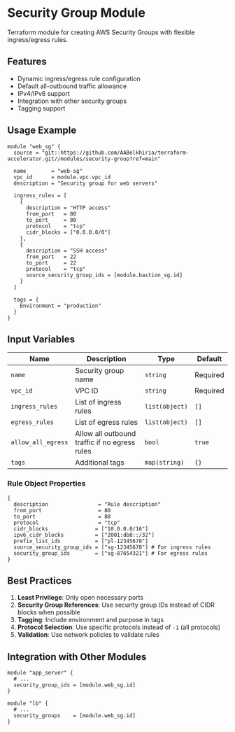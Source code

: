 # Security Group Module

Terraform module for creating AWS Security Groups with flexible ingress/egress rules.

## Features

- Dynamic ingress/egress rule configuration
- Default all-outbound traffic allowance
- IPv4/IPv6 support
- Integration with other security groups
- Tagging support

## Usage Example

```hcl
module "web_sg" {
  source = "git::https://github.com/AABelkhiria/terraform-accelerator.git//modules/security-group?ref=main"

  name        = "web-sg"
  vpc_id      = module.vpc.vpc_id
  description = "Security group for web servers"

  ingress_rules = [
    {
      description = "HTTP access"
      from_port   = 80
      to_port     = 80
      protocol    = "tcp"
      cidr_blocks = ["0.0.0.0/0"]
    },
    {
      description = "SSH access"
      from_port   = 22
      to_port     = 22
      protocol    = "tcp"
      source_security_group_ids = [module.bastion_sg.id]
    }
  ]

  tags = {
    Environment = "production"
  }
}
```

## Input Variables

| Name | Description | Type | Default |
|------|-------------|------|---------|
| `name` | Security group name | `string` | Required |
| `vpc_id` | VPC ID | `string` | Required |
| `ingress_rules` | List of ingress rules | `list(object)` | `[]` |
| `egress_rules` | List of egress rules | `list(object)` | `[]` |
| `allow_all_egress` | Allow all outbound traffic if no egress rules | `bool` | `true` |
| `tags` | Additional tags | `map(string)` | `{}` |

### Rule Object Properties
```hcl
{
  description                = "Rule description"
  from_port                  = 80
  to_port                    = 80
  protocol                   = "tcp"
  cidr_blocks               = ["10.0.0.0/16"]
  ipv6_cidr_blocks          = ["2001:db8::/32"]
  prefix_list_ids           = ["pl-12345678"]
  source_security_group_ids = ["sg-12345678"] # For ingress rules
  security_group_ids        = ["sg-87654321"] # For egress rules
}
```

## Best Practices

1. **Least Privilege**: Only open necessary ports
2. **Security Group References**: Use security group IDs instead of CIDR blocks when possible
3. **Tagging**: Include environment and purpose in tags
4. **Protocol Selection**: Use specific protocols instead of `-1` (all protocols)
5. **Validation**: Use network policies to validate rules

## Integration with Other Modules

```hcl
module "app_server" {
  # ...
  security_group_ids = [module.web_sg.id]
}

module "lb" {
  # ...
  security_groups    = [module.web_sg.id]
}
```

